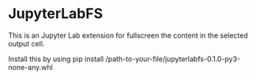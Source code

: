 # JupyterLabFS
This is an Jupyter Lab extension for fullscreen the content in the selected output cell.

Install this by using pip install /path-to-your-file/jupyterlabfs-0.1.0-py3-none-any.whl

